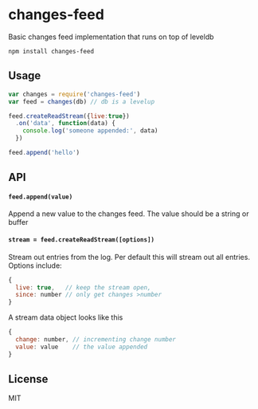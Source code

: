 # changes-feed

Basic changes feed implementation that runs on top of leveldb

```
npm install changes-feed
```

## Usage

``` js
var changes = require('changes-feed')
var feed = changes(db) // db is a levelup

feed.createReadStream({live:true})
  .on('data', function(data) {
    console.log('someone appended:', data)
  })

feed.append('hello')
```

## API

#### `feed.append(value)`

Append a new value to the changes feed. The value should be a string or buffer

#### `stream = feed.createReadStream([options])`

Stream out entries from the log. Per default this will stream out all entries.
Options include:

``` js
{
  live: true,   // keep the stream open,
  since: number // only get changes >number
}
```

A stream data object looks like this

``` js
{
  change: number, // incrementing change number
  value: value    // the value appended
}
```

## License

MIT
